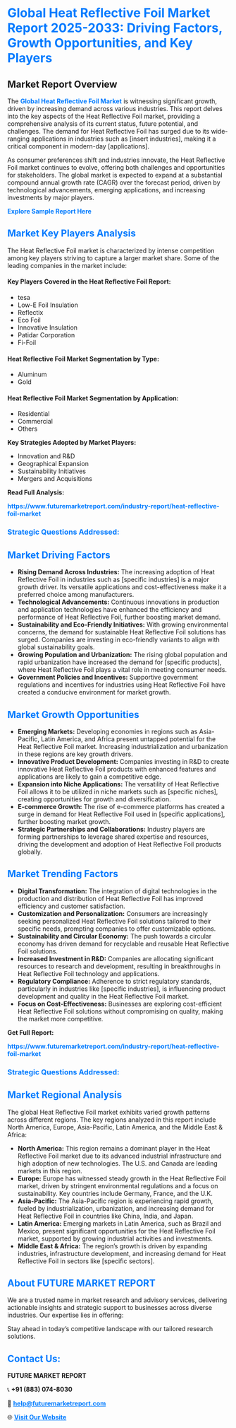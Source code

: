 <h1 style="color: #007BFF;">Global Heat Reflective Foil Market Report 2025-2033: Driving Factors, Growth Opportunities, and Key Players</h1>

<section id="overview">
<h2>Market Report Overview</h2>
<p>The <a href="https://www.futuremarketreport.com/industry-report/heat-reflective-foil-market" style="color: #007BFF; text-decoration: none;"><strong>Global Heat Reflective Foil Market</strong></a> is witnessing significant growth, driven by increasing demand across various industries. This report delves into the key aspects of the Heat Reflective Foil market, providing a comprehensive analysis of its current status, future potential, and challenges. The demand for Heat Reflective Foil has surged due to its wide-ranging applications in industries such as [insert industries], making it a critical component in modern-day [applications].</p>
<p>As consumer preferences shift and industries innovate, the Heat Reflective Foil market continues to evolve, offering both challenges and opportunities for stakeholders. The global market is expected to expand at a substantial compound annual growth rate (CAGR) over the forecast period, driven by technological advancements, emerging applications, and increasing investments by major players.</p>
</section>

<section id="overview">
<p><a href="https://www.futuremarketreport.com/request-sample/reportId=114217" style="color: #007BFF; text-decoration: none;"><strong>Explore Sample Report Here</strong></a></p>
</section>

<section id="key-players">
<h2 style="color: #007BFF;">Market Key Players Analysis</h2>
<p>The Heat Reflective Foil market is characterized by intense competition among key players striving to capture a larger market share. Some of the leading companies in the market include:</p>
<h4>Key Players Covered in the Heat Reflective Foil Report:</h4>
<ul><li>tesa</li><li>Low-E Foil Insulation</li><li>Reflectix</li><li>Eco Foil</li><li>Innovative Insulation</li><li>Patidar Corporation</li><li>Fi-Foil</li></ul>
<h4>Heat Reflective Foil Market Segmentation by Type:</h4>
<ul><li>Aluminum</li><li>Gold</li></ul>

<h4>Heat Reflective Foil Market Segmentation by Application:</h4>
<ul><li>Residential</li><li>Commercial</li><li>Others</li></ul>
<p><strong>Key Strategies Adopted by Market Players:</strong></p>
<ul>
<li>Innovation and R&D</li>
<li>Geographical Expansion</li>
<li>Sustainability Initiatives</li>
<li>Mergers and Acquisitions</li>
</ul>
</section>

<section>
<p><strong>Read Full Analysis: </strong></p><a href="https://www.futuremarketreport.com/industry-report/heat-reflective-foil-market" style="color: #007BFF; text-decoration: none;"><strong>https://www.futuremarketreport.com/industry-report/heat-reflective-foil-market</strong></a>
<h3 style="color: #007BFF;">Strategic Questions Addressed:</h3>
</section>

<section id="driving-factors">
<h2 style="color: #007BFF;">Market Driving Factors</h2>
<ul>
<li><strong>Rising Demand Across Industries:</strong> The increasing adoption of Heat Reflective Foil in industries such as [specific industries] is a major growth driver. Its versatile applications and cost-effectiveness make it a preferred choice among manufacturers.</li>
<li><strong>Technological Advancements:</strong> Continuous innovations in production and application technologies have enhanced the efficiency and performance of Heat Reflective Foil, further boosting market demand.</li>
<li><strong>Sustainability and Eco-Friendly Initiatives:</strong> With growing environmental concerns, the demand for sustainable Heat Reflective Foil solutions has surged. Companies are investing in eco-friendly variants to align with global sustainability goals.</li>
<li><strong>Growing Population and Urbanization:</strong> The rising global population and rapid urbanization have increased the demand for [specific products], where Heat Reflective Foil plays a vital role in meeting consumer needs.</li>
<li><strong>Government Policies and Incentives:</strong> Supportive government regulations and incentives for industries using Heat Reflective Foil have created a conducive environment for market growth.</li>
</ul>
</section>

<section id="growth-opportunities">
<h2 style="color: #007BFF;">Market Growth Opportunities</h2>
<ul>
<li><strong>Emerging Markets:</strong> Developing economies in regions such as Asia-Pacific, Latin America, and Africa present untapped potential for the Heat Reflective Foil market. Increasing industrialization and urbanization in these regions are key growth drivers.</li>
<li><strong>Innovative Product Development:</strong> Companies investing in R&D to create innovative Heat Reflective Foil products with enhanced features and applications are likely to gain a competitive edge.</li>
<li><strong>Expansion into Niche Applications:</strong> The versatility of Heat Reflective Foil allows it to be utilized in niche markets such as [specific niches], creating opportunities for growth and diversification.</li>
<li><strong>E-commerce Growth:</strong> The rise of e-commerce platforms has created a surge in demand for Heat Reflective Foil used in [specific applications], further boosting market growth.</li>
<li><strong>Strategic Partnerships and Collaborations:</strong> Industry players are forming partnerships to leverage shared expertise and resources, driving the development and adoption of Heat Reflective Foil products globally.</li>
</ul>
</section>

<section id="trending-factors">
<h2 style="color: #007BFF;">Market Trending Factors</h2>
<ul>
<li><strong>Digital Transformation:</strong> The integration of digital technologies in the production and distribution of Heat Reflective Foil has improved efficiency and customer satisfaction.</li>
<li><strong>Customization and Personalization:</strong> Consumers are increasingly seeking personalized Heat Reflective Foil solutions tailored to their specific needs, prompting companies to offer customizable options.</li>
<li><strong>Sustainability and Circular Economy:</strong> The push towards a circular economy has driven demand for recyclable and reusable Heat Reflective Foil solutions.</li>
<li><strong>Increased Investment in R&D:</strong> Companies are allocating significant resources to research and development, resulting in breakthroughs in Heat Reflective Foil technology and applications.</li>
<li><strong>Regulatory Compliance:</strong> Adherence to strict regulatory standards, particularly in industries like [specific industries], is influencing product development and quality in the Heat Reflective Foil market.</li>
<li><strong>Focus on Cost-Effectiveness:</strong> Businesses are exploring cost-efficient Heat Reflective Foil solutions without compromising on quality, making the market more competitive.</li>
</ul>
</section>

<section>
<p><strong>Get Full Report: </strong></p><a href="https://www.futuremarketreport.com/industry-report/heat-reflective-foil-market" style="color: #007BFF; text-decoration: none;"><strong>https://www.futuremarketreport.com/industry-report/heat-reflective-foil-market</strong></a>
<h3 style="color: #007BFF;">Strategic Questions Addressed:</h3>
</section>


<section id="regional-analysis">
<h2 style="color: #007BFF;">Market Regional Analysis</h2>
<p>The global Heat Reflective Foil market exhibits varied growth patterns across different regions. The key regions analyzed in this report include North America, Europe, Asia-Pacific, Latin America, and the Middle East & Africa:</p>
<ul>
<li><strong>North America:</strong> This region remains a dominant player in the Heat Reflective Foil market due to its advanced industrial infrastructure and high adoption of new technologies. The U.S. and Canada are leading markets in this region.</li>
<li><strong>Europe:</strong> Europe has witnessed steady growth in the Heat Reflective Foil market, driven by stringent environmental regulations and a focus on sustainability. Key countries include Germany, France, and the U.K.</li>
<li><strong>Asia-Pacific:</strong> The Asia-Pacific region is experiencing rapid growth, fueled by industrialization, urbanization, and increasing demand for Heat Reflective Foil in countries like China, India, and Japan.</li>
<li><strong>Latin America:</strong> Emerging markets in Latin America, such as Brazil and Mexico, present significant opportunities for the Heat Reflective Foil market, supported by growing industrial activities and investments.</li>
<li><strong>Middle East & Africa:</strong> The region’s growth is driven by expanding industries, infrastructure development, and increasing demand for Heat Reflective Foil in sectors like [specific sectors].</li>
</ul>
</section>

<footer>
<h2 style="color: #007BFF;">About FUTURE MARKET REPORT</h2>
<p>We are a trusted name in market research and advisory services, delivering actionable insights and strategic support to businesses across diverse industries. Our expertise lies in offering:</p>

<p>Stay ahead in today’s competitive landscape with our tailored research solutions.</p>

<h2 style="color: #007BFF;">Contact Us:</h2>
<p><strong>FUTURE MARKET REPORT</strong></p>
<p>📞 <strong>+91 (883) 074-8030</strong></p>
<p>📧 <strong><a href="mailto:help@futuremarketreport.com" style="color: #007BFF;">help@futuremarketreport.com</a></strong></p>
<p>🌐 <strong><a href="https://www.futuremarketreport.com/" style="color: #007BFF;">Visit Our Website</a></strong></p>
</footer>